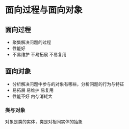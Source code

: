# 面向过程与面向对象

## 面向过程

- 聚集解决问题的过程
- 性能好
- 不易维护 不易拓展 不易复用

## 面向对象

- 分析解决问题中参与的对象有哪些，分析问题的行为与特征
- 易拓展 易维护 易复用
- 性能不好 内存消耗大

### 类与对象

对象是类的实体，类是对相同实体的抽象